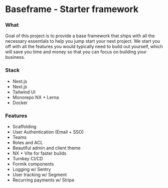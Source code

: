 # Baseframe - Starter framework

### What
Goal of this project is to provide a base framework that ships with all the necessary essentials to help you jump start your next project. 
We start you off with all the features you would typically need to build out yourself, which will save you time and money so that you can focus on building your business.

### Stack
* Nest.js 
* Next.js 
* Tailwind UI
* Monorepo NX + Lerna
* Docker

### Features
* Scaffolding
* User Authentication (Email + SSO)
* Teams 
* Roles and ACL
* Beautiful admin and client theme
* NX + Vite for faster builds 
* Turnkey CI/CD
* Formik components
* Logging w/ Sentry 
* User tracking w/ Segment
* Recurring payments w/ Stripe
